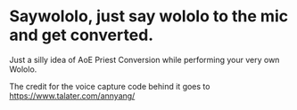# Saywololo, just say wololo to the mic and get converted.

Just a silly idea of AoE Priest Conversion while performing your very own Wololo.

The credit for the voice capture code behind it goes to https://www.talater.com/annyang/
